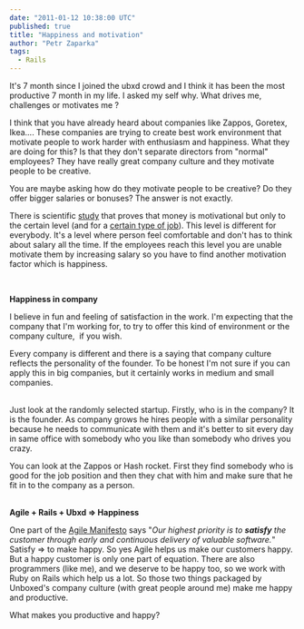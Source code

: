 ```yaml
---
date: "2011-01-12 10:38:00 UTC"
published: true
title: "Happiness and motivation"
author: "Petr Zaparka"
tags:
  - Rails
---
```


<p>It&#39;s 7 month since I joined the ubxd crowd and I think it has been the most productive 7 month in my life. I asked my self why. What drives me, challenges or motivates me ?</p>
<p>I think that you have already heard about companies like Zappos, Goretex, Ikea.... These companies are trying to create best work environment that motivate people to work harder with enthusiasm and happiness. What they are doing for this? Is that they don&#39;t separate directors from &quot;normal&quot; employees? They have really great company culture and they motivate people to be creative.</p>
<p>You are maybe asking how do they motivate people to be creative? Do they offer bigger salaries or bonuses? The answer is not exactly. &nbsp;</p>
<p>There is scientific <a href="http://en.wikipedia.org/wiki/Functional_fixedness" target="_blank">study</a>&nbsp;that proves that money is motivational but only to the certain level (and for a <a href="http://www.ted.com/talks/dan_pink_on_motivation.html" target="_blank">certain type of job</a>). This level is different for everybody. It&#39;s a level where person feel comfortable and don&#39;t has to think about salary all the time. If the employees reach this level you are unable motivate them by increasing salary so you have to find another motivation factor which is happiness.&nbsp;</p>
<div>&nbsp;</div>
<p><strong>Happiness in company</strong></p>
<p>I believe in fun and feeling of satisfaction in the work. I&#39;m expecting that the company that I&#39;m working for, to try to offer this kind of environment or the company culture, &nbsp;if you wish.</p>
<div><span>Every company is different and there is a saying that company culture reflects the personality of the founder. To be honest I&#39;m not sure if you can apply this in big companies, but it certainly works in medium and small companies.</span></div>
<div>&nbsp;</div>
<p>Just look at the randomly selected startup. Firstly, who is in the company? It is the founder. As company grows he hires people with a similar personality because he needs to communicate with them and it&#39;s better to sit every day in same office with somebody who you like than somebody who drives you crazy.</p>
<div><span>You can look at the Zappos or Hash rocket. First they find somebody who is good for the job position and then they chat with him and make sure that he fit in to the company as a person.</span></div>
<div>&nbsp;</div>
<p><strong>Agile + Rails + Ubxd =&gt; Happiness</strong></p>
<p>One part of the <a href="http://agilemanifesto.org/principles.html" target="_blank">Agile Manifesto</a> says &quot;<em>Our highest priority is to <strong>satisfy</strong> the customer through early and continuous delivery of valuable software.</em>&quot; Satisfy =&gt; to make happy. So yes Agile helps us make our customers happy. But a happy customer is only one part of equation. There are also programmers (like me), and we deserve to be happy too, so we work with Ruby on Rails which help us a lot. So those two things packaged by Unboxed&#39;s company culture (with great people around me) make me happy and productive.&nbsp;</p>
<p>What makes you productive and happy?</p>


